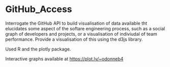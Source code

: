 # GitHub_Access

Interrogate the GitHub API to build visualisation of data available tht elucidates some aspect of the softare engineering process, such as a social graph of developers and projects, or a visualisation of indiviudal of team performance. Provide a visualisation of this using the d3js library. 

Used R and the plotly package.

Interactive graphs available at https://plot.ly/~odonneb4